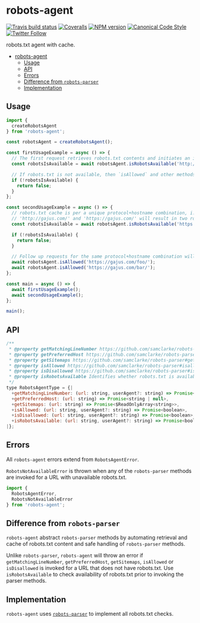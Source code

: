 <a name="robots-agent"></a>
# robots-agent

[![Travis build status](http://img.shields.io/travis/gajus/robots-agent/master.svg?style=flat-square)](https://travis-ci.org/gajus/robots-agent)
[![Coveralls](https://img.shields.io/coveralls/gajus/robots-agent.svg?style=flat-square)](https://coveralls.io/github/gajus/robots-agent)
[![NPM version](http://img.shields.io/npm/v/robots-agent.svg?style=flat-square)](https://www.npmjs.org/package/robots-agent)
[![Canonical Code Style](https://img.shields.io/badge/code%20style-canonical-blue.svg?style=flat-square)](https://github.com/gajus/canonical)
[![Twitter Follow](https://img.shields.io/twitter/follow/kuizinas.svg?style=social&label=Follow)](https://twitter.com/kuizinas)

robots.txt agent with cache.

* [robots-agent](#robots-agent)
    * [Usage](#robots-agent-usage)
    * [API](#robots-agent-api)
    * [Errors](#robots-agent-errors)
    * [Difference from `robots-parser`](#robots-agent-difference-from-robots-parser)
    * [Implementation](#robots-agent-implementation)


<a name="robots-agent-usage"></a>
## Usage

```js
import {
  createRobotsAgent
} from 'robots-agent';

const robotsAgent = createRobotsAgent();

const firstUsageExample = async () => {
  // The first request retrieves robots.txt contents and initiates an instance of 'robots-parser'.
  const robotsIsAvailable = await robotsAgent.isRobotsAvailable('http://gajus.com/');

  // If robots.txt is not available, then `isAllowed` and other methods will throw an error.
  if (!robotsIsAvailable) {
    return false;
  }
};

const secondUsageExample = async () => {
  // robots.txt cache is per a unique protocol+hostname combination, i.e.
  // 'http://gajus.com/' and 'https://gajus.com/' will result in two robots.txt lookups.
  const robotsIsAvailable = await robotsAgent.isRobotsAvailable('https://gajus.com/');

  if (!robotsIsAvailable) {
    return false;
  }

  // Follow up requests for the same protocol+hostname combination will not create new HTTP requests.
  await robotsAgent.isAllowed('https://gajus.com/foo/');
  await robotsAgent.isAllowed('https://gajus.com/bar/');
};

const main = async () => {
  await firstUsageExample();
  await secondUsageExample();
};

main();

```

<a name="robots-agent-api"></a>
## API

```js
/**
 * @property getMatchingLineNumber https://github.com/samclarke/robots-parser#getmatchinglinenumberurl-ua
 * @property getPreferredHost https://github.com/samclarke/robots-parser#getpreferredhost
 * @property getSitemaps https://github.com/samclarke/robots-parser#getsitemaps
 * @property isAllowed https://github.com/samclarke/robots-parser#isallowedurl-ua
 * @property isDisallowed https://github.com/samclarke/robots-parser#isdisallowedurl-ua
 * @property isRobotsAvailable Identifies whether robots.txt is available for the URL.
 */
type RobotsAgentType = {|
  +getMatchingLineNumber: (url: string, userAgent?: string) => Promise<number>,
  +getPreferredHost: (url: string) => Promise<string | null>,
  +getSitemaps: (url: string) => Promise<$ReadOnlyArray<string>>,
  +isAllowed: (url: string, userAgent?: string) => Promise<boolean>,
  +isDisallowed: (url: string, userAgent?: string) => Promise<boolean>,
  +isRobotsAvailable: (url: string, userAgent?: string) => Promise<boolean>
|};

```

<a name="robots-agent-errors"></a>
## Errors

All `robots-agent` errors extend from `RobotsAgentError`.

`RobotsNotAvailableError` is thrown when any of the `robots-parser` methods are invoked for a URL with unavailable robots.txt.

```js
import {
  RobotsAgentError,
  RobotsNotAvailableError
} from 'robots-agent';

```

<a name="robots-agent-difference-from-robots-parser"></a>
## Difference from <code>robots-parser</code>

`robots-agent` abstract `robots-parser` methods by automating retrieval and cache of robots.txt content and safe handling of `robots-parser` methods.

Unlike `robots-parser`, `robots-agent` will throw an error if `getMatchingLineNumber`, `getPreferredHost`, `getSitemaps`, `isAllowed` or `isDisallowed` is invoked for a URL that does not have robots.txt. Use `isRobotsAvailable` to check availability of robots.txt prior to invoking the parser methods.

<a name="robots-agent-implementation"></a>
## Implementation

`robots-agent` uses [`robots-parser`](https://github.com/samclarke/robots-parser) to implement all robots.txt checks.
